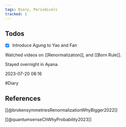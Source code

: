 ```yaml
---
tags: Diary, Periodicals
tracked: 1
---
```


## Todos
- [x] Introduce Agung to Yao and Fan

Watched videos on [[Renormalization]], and [[Born Rule]].

Stayed overnight in Ayana.

2023-07-20 08:16

#Diary 

## References

[[@brokensymmetriesRenormalizationWhyBigger2022]]

[[@quantumsenseChWhyProbability2023]]


